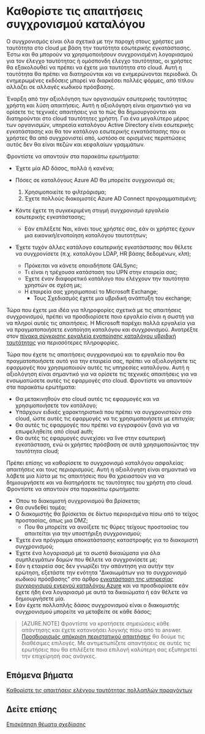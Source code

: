 <properties
    pageTitle="Azure Active Directory υβριδική ταυτότητας θέματα σχεδίασης - καθορίζουν απαιτήσεις συγχρονισμού καταλόγου | Microsoft Azure"
    description="Προσδιορίστε τις απαιτήσεις απαιτούνται για το συγχρονισμό όλων των χρηστών μεταξύ στις = εσωτερικής εγκατάστασης και cloud για την εταιρεία."
    documentationCenter=""
    services="active-directory"
    authors="billmath"
    manager="femila"
    editor=""/>

<tags
    ms.service="active-directory"
    ms.devlang="na"
    ms.topic="article"
    ms.tgt_pltfrm="na"
    ms.workload="identity" 
    ms.date="08/08/2016"
    ms.author="billmath"/>

# <a name="determine-directory-synchronization-requirements"></a>Καθορίστε τις απαιτήσεις συγχρονισμού καταλόγου
Ο συγχρονισμός είναι όλα σχετικά με την παροχή στους χρήστες μια ταυτότητα στο cloud με βάση την ταυτότητα εσωτερικής εγκατάστασης. Έστω και θα μπορούν να χρησιμοποιήσουν συγχρονισμένη λογαριασμού για τον έλεγχο ταυτότητας ή ομόσπονδη έλεγχο ταυτότητας, οι χρήστες θα εξακολουθεί να πρέπει να έχετε μια ταυτότητα στο cloud.  Αυτή η ταυτότητα θα πρέπει να διατηρούνται και να ενημερώνονται περιοδικά.  Οι ενημερωμένες εκδόσεις μπορεί να διαρκέσει πολλές φόρμες, από τίτλου αλλάζει σε αλλαγές κωδικού πρόσβασης.  

Έναρξη από την αξιολόγηση των οργανισμών εσωτερικής ταυτότητας χρήστη και λύση απαιτήσεις. Αυτή η αξιολόγηση είναι σημαντικό για να ορίσετε τις τεχνικές απαιτήσεις για το πώς θα δημιουργούνται και διατηρούνται στο cloud ταυτότητες χρήστη.  Για ένα μεγαλύτερο μέρος των οργανισμών, υπηρεσία καταλόγου Active Directory είναι εσωτερικής εγκατάστασης και θα τον κατάλογο εσωτερικής εγκατάστασης που οι χρήστες θα από συγχρονιστεί από, ωστόσο σε ορισμένες περιπτώσεις αυτός δεν θα είναι πεζών και κεφαλαίων γραμμάτων.  

Φροντίστε να απαντούν στα παρακάτω ερωτήματα:


- Έχετε μία AD δάσος, πολλά ή κανένα;
 - Πόσες σε καταλόγους Azure AD θα μπορείτε συγχρονισμό σε;
 
    1. Χρησιμοποιείτε το φιλτράρισμα;
    2. Έχετε πολλούς διακομιστές Azure AD Connect προγραμματισμένη;
  
- Κάντε έχετε τη συγκεκριμένη στιγμή συγχρονισμό εργαλείο εσωτερικής εγκατάστασης;
  - Εάν επιλέξετε Ναι, κάνει τους χρήστες σας, εάν οι χρήστες έχουν μια εικονική/ενοποίηση καταλόγου ταυτοτήτων;
- Έχετε τυχόν άλλες κατάλογο εσωτερικής εγκατάστασης που θέλετε να συγχρονίσετε (π.χ. καταλόγου LDAP, HR βάσης δεδομένων, κλπ);
  - Πρόκειται να κάνετε οποιαδήποτε GALSync;
  - Τι είναι η τρέχουσα κατάσταση του UPN στην εταιρεία σας; 
  - Έχετε έναν διαφορετικό κατάλογο που ελέγχουν την ταυτότητα χρηστών σε σχέση με;
  - Η εταιρεία σας χρησιμοποιεί το Microsoft Exchange;
    - Τους Σχεδιασμός έχετε μια υβριδική ανάπτυξη του exchange;

Τώρα που έχετε μια ιδέα για πληροφορίες σχετικά με τις απαιτήσεις συγχρονισμού, πρέπει να προσδιορίσετε ποιο εργαλείο είναι η σωστή για να πληροί αυτές τις απαιτήσεις.  Η Microsoft παρέχει πολλά εργαλεία για να πραγματοποιήσετε ενοποίηση καταλόγου και συγχρονισμού.  Ανατρέξτε στον [πίνακα σύγκρισης εργαλεία ενοποίησης καταλόγου υβριδική ταυτότητας](active-directory-hybrid-identity-design-considerations-tools-comparison.md) για περισσότερες πληροφορίες. 
   
Τώρα που έχετε τις απαιτήσεις συγχρονισμού και το εργαλείο που θα πραγματοποιήσετε αυτό για την εταιρεία σας, πρέπει να αξιολογήσετε τις εφαρμογές που χρησιμοποιούν αυτές τις υπηρεσίες καταλόγου. Αυτή η αξιολόγηση είναι σημαντικό για να ορίσετε τις τεχνικές απαιτήσεις για να ενσωματώσετε αυτές τις εφαρμογές στο cloud. Φροντίστε να απαντούν στα παρακάτω ερωτήματα:

- Θα μετακινηθούν στο cloud αυτές τις εφαρμογές και να χρησιμοποιήσετε τον κατάλογο;
- Υπάρχουν ειδικές χαρακτηριστικά που πρέπει να συγχρονιστούν στο cloud, ώστε αυτές τις εφαρμογές να τις χρησιμοποιήσετε με επιτυχία;
- Θα αυτές τις εφαρμογές που πρέπει να εγγραφούν ξανά για να επωφεληθείτε από cloud auth;
- Θα αυτές τις εφαρμογές συνεχίσει να live στην εσωτερική εγκατάσταση, ενώ οι χρήστες πρόσβαση σε αυτά χρησιμοποιώντας την ταυτότητα cloud;

Πρέπει επίσης να καθορίσετε το συγχρονισμό καταλόγου ασφαλείας απαιτήσεις και τους περιορισμούς. Αυτή η αξιολόγηση είναι σημαντικό να λάβετε μια λίστα με τις απαιτήσεις που θα χρειαστούν για να δημιουργήσετε και να διατηρήσετε τις ταυτότητες του χρήστη στο cloud. Φροντίστε να απαντούν στα παρακάτω ερωτήματα:

- Όπου το διακομιστή συγχρονισμού θα βρίσκεται;
- Θα συνδεθεί τομέα;
- Ο διακομιστής θα βρίσκεται σε δίκτυο περιορισμένα πίσω από το τείχος προστασίας, όπως μια DMZ;
  - Που θα μπορείτε να ανοίξετε τις θύρες τείχους προστασίας του απαιτείται για την υποστήριξη συγχρονισμού;
- Έχετε ένα πρόγραμμα αποκατάστασης καταστροφής για το διακομιστή συγχρονισμού;
- Έχετε ένα λογαριασμό με τα σωστά δικαιώματα για όλα συμπλεγμάτων δομών που θέλετε να συγχρονίσετε με;
 - Εάν η εταιρεία σας δεν γνωρίζει την απάντηση για αυτήν την ερώτηση, εξετάστε την ενότητα "Δικαιωμάτων για το συγχρονισμό κωδικού πρόσβασης" στο άρθρο [εγκατάσταση της υπηρεσίας συγχρονισμού ενεργού καταλόγου Azure](https://msdn.microsoft.com/library/azure/dn757602.aspx#BKMK_CreateAnADAccountForTheSyncService) και να προσδιορίσετε εάν έχετε ήδη ένα λογαριασμό με αυτά τα δικαιώματα ή εάν θέλετε να δημιουργήσετε μία.
- Εάν έχετε πολλαπλής δάσος συγχρονισμού είναι ο διακομιστής συγχρονισμού μπορείτε να μεταβείτε σε κάθε δάσος;
 
>[AZURE.NOTE]
Φροντίστε να κρατήσετε σημειώσεις κάθε απάντησης και έχετε κατανοήσει λογικής πίσω από το answer. [Προσδιορισμός απόκριση περιστατικού απαιτήσεις](active-directory-hybrid-identity-design-considerations-incident-response-requirements.md) θα δούμε τις διαθέσιμες επιλογές. Με αντιμετωπίζετε απαντήσεις σε αυτές τις ερωτήσεις που θα επιλέξετε ποια επιλογή καλύτερη σας εξυπηρετεί την επιχείρησή σας ανάγκες.

## <a name="next-steps"></a>Επόμενα βήματα
[Καθορίστε τις απαιτήσεις ελέγχου ταυτότητας πολλαπλών παραγόντων](active-directory-hybrid-identity-design-considerations-multifactor-auth-requirements.md)

## <a name="see-also"></a>Δείτε επίσης
[Επισκόπηση θέματα σχεδίασης](active-directory-hybrid-identity-design-considerations-overview.md)
